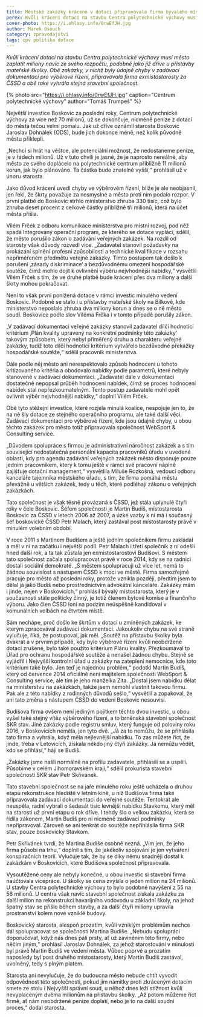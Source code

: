 ```yaml
---
title: Městské zakázky krácené v dotaci připravovala firma bývalého místostarosty za ČSSD
perex: Kvůli krácení dotací na stavbu Centra polytechnické výchovy musí město zaplatit miliony navíc ze svého rozpočtu, podobně jako již dříve u přístavby mateřské školky.
cover-photo: https://i.ohlasy.info/0rwEfJH.jpg
author: Marek Osouch
category: zpravodajství
tags: cpv politika dotace
---
```


*Kvůli krácení dotací na stavbu Centra polytechnické výchovy musí město zaplatit miliony navíc ze svého rozpočtu, podobně jako již dříve u přístavby mateřské školky. Obě zakázky, v nichž byly údajně chyby v zadávací dokumentaci pro výběrové řízení, připravovala firma exmístostarosty za ČSSD a obě také vyhrála stejná stavební společnost.*

{% photo src="https://i.ohlasy.info/0rwEfJH.jpg" caption="Centrum polytechnické výchovy" author="Tomáš Trumpeš" %}

Největší investice Boskovic za poslední roky, Centrum polytechnické výchovy za více než 70 milionů, už se dokončuje, nicméně peníze z dotací do města tečou velmi pomalu. Jak už dříve oznámil starosta Boskovic Jaroslav Dohnálek (ODS), bude jich dokonce méně, než kolik původně městu přiklepli.

„Nechci si hrát na věštce, ale potenciální možnost, že nedostaneme peníze, je v řádech milionů. Už v tuto chvíli je jasné, že je naprosto nereálné, aby město ze svého doplácelo na polytechnické centrum přibližně 11 milionů korun, jak bylo plánováno. Ta částka bude znatelně vyšší,“ prohlásil už v únoru starosta.

Jako důvod krácení uvedl chyby ve výběrovém řízení, blíže je ale neobjasnil, jen řekl, že škrty považuje za nesmyslné a město proti nim podalo rozpor. V první platbě do Boskovic strhlo ministerstvo zhruba 330 tisíc, což bylo zhruba deset procent z celkové částky přibližně tří milionů, která na účet města přišla.

Vilém Frček z odboru komunikace ministerstva pro místní rozvoj, pod něž spadá Integrovaný operační program, ze kterého se dotace vyplácí, sdělil, že město porušilo zákon o zadávání veřejných zakázek. Na rozdíl od starosty však důvody rozvedl více. „Zadavatel stanovil požadavky na prokázání splnění profesní způsobilosti a technické kvalifikace v rozsahu nepřiměřeném předmětu veřejné zakázky. Tímto postupem tak došlo k porušení ‚zásady diskriminace‘ a bezdůvodnému omezení hospodářské soutěže, čímž mohlo dojít k ovlivnění výběru nejvhodnější nabídky,“ vysvětlil Vilém Frček s tím, že ve druhé platbě bude krácení přes dva miliony a další škrty mohou pokračovat.

Není to však první ponížená dotace v rámci investic minulého vedení Boskovic. Podobně se stalo i u přístavby mateřské školy na Bílkově, kde ministerstvo neposlalo zhruba dva miliony korun a dnes se o ně město soudí. Boskovice podle slov Viléma Frčka i v tomto případě porušily zákon.

„V zadávací dokumentaci veřejné zakázky stanovil zadavatel dílčí hodnotící kritérium ‚Plán kvality upravený na konkrétní podmínky této zakázky‘ takovým způsobem, který nebyl přiměřený druhu a charakteru veřejné zakázky, tudíž toto dílčí hodnotící kritérium vytvářelo bezdůvodné překážky hospodářské soutěže,“ sdělil pracovník ministerstva.

Dále podle něj město ani nerespektovalo způsob hodnocení u tohoto kritizovaného kritéria a obodovalo nabídky podle parametrů, které nebyly stanovené v zadávací dokumentaci. „Zadavatel dále v dokumentaci dostatečně nepopsal průběh hodnocení nabídek, čímž se proces hodnocení nabídek stal nepřezkoumatelným. Tento postup zadavatele mohl opět ovlivnit výběr nejvhodnější nabídky,“ doplnil Vilém Frček.

Obě tyto stěžejní investice, které rozjela minulá koalice, nespojuje jen to, že na ně šly dotace ze stejného operačního programu, ale také další věci. Zadávací dokumentaci pro výběrové řízení, kde jsou údajně chyby, u obou těchto zakázek pro město totiž připravovala společnost WebSport & Consulting service.

„Důvodem spolupráce s firmou je administrativní náročnost zakázek a s tím související nedostatečná personální kapacita pracovníků úřadu v uvedené oblasti, kdy pro agendu zadávání veřejných zakázek město disponuje pouze jedním pracovníkem, který k tomu ještě v rámci své pracovní náplně zajišťuje dotační management,“ vysvětlila Miluše Rozkošná, vedoucí odboru kanceláře tajemníka městského úřadu, s tím, že firma pomáhá městu převážně u větších zakázek, tedy u těch, které podléhají zákonu o veřejných zakázkách.

Tato společnost je však těsně provázaná s ČSSD, jež stála uplynulé čtyři roky v čele Boskovic. Šéfem společnosti je Martin Budiš, místostarosta Boskovic za ČSSD v letech 2006 až 2007, a úzké vazby k ní má i současný šéf boskovické ČSSD Petr Malach, který zastával post místostarosty právě v minulém volebním období.

V roce 2011 s Martinem Budišem a ještě jedním společníkem firmu zakládal a měl v ní na začátku i největší podíl. Petr Malach i třetí společník z ní odešli hned další rok, a ta tak zůstala jen exmístostarostovi Budišovi. S městem tato společnost začala spolupracovat právě v roce 2014, kdy se na radnici dostali sociální demokraté. „S městem spolupracuji už více let, nemá to žádnou souvislost s nástupem ČSSD k moci ve městě. Firma samozřejmě pracuje pro město až poslední roky, protože vznikla později, předtím jsem to dělal já jako Budiš nebo prostřednictvím advokátní kanceláře. Zakázky mám i jinde, nejen v Boskovicích,“ prohlásil bývalý místostarosta, který je v současnosti stále politicky činný, je totiž členem bytové komise a finančního výboru. Jako člen ČSSD loni na podzim neúspěšně kandidoval v komunálních volbách na čtvrtém místě.

Sám nechápe, proč došlo ke škrtům v dotaci u zmíněných zakázek, ke kterým zpracovával zadávací dokumentaci. Jakoukoliv chybu na své straně vylučuje, říká, že postupoval, jak měl. „Soutěž na přístavbu školky byla dvakrát a v prvním případě, kdy bylo výběrové řízení kvůli neobdržené dotaci zrušené, bylo také použito kritérium Plánu kvality. Přezkoumával to Úřad pro ochranu hospodářské soutěže a nenašel žádnou chybu. Stejně se vyjádřil i Nejvyšší kontrolní úřad u zakázky na zateplení nemocnice, kde toto kritérium také bylo. Jen teď je najednou problém,“ podotkl Martin Budiš, který od července 2014 oficiálně není majitelem společnosti WebSport & Consulting service, ale tím je jeho manželka Zita. „Dostal jsem nabídku dělat na ministerstvu na zakázkách, takže jsem nemohl vlastnit takovou firmu. Pak ale z této nabídky z rodinných důvodů sešlo,“ vysvětlil a zopakoval, že ani tato změna s nástupem ČSSD do vedení Boskovic nesouvisí.

Budišova firma ovšem není jediným pojítkem těchto dvou investic, u obou vyšel také stejný vítěz výběrového řízení, a to brněnská stavební společnost SKR stav. Jiné zakázky podle registru smluv, který funguje od poloviny roku 2016, v Boskovicích neměla, jen tyto dvě. „Já za to nemůžu, že se přihlásila tato firma a vyhrála, když měla nejlevnější nabídku. To zas můžete říct, že jinde, třeba v Letovicích, získala někdo jiný čtyři zakázky. Já nemůžu vědět, kdo se přihlásí,“ hájí se Budiš.

„Zakázky jsme našli normálně na profilu zadavatele, přihlásili se a uspěli. Působíme v celém Jihomoravském kraji,“ sdělil prokurista stavební společnosti SKR stav Petr Skřivánek.

Tato stavební společnost se na jaře minulého roku ještě ucházela o druhou etapu rekonstrukce hlediště v letním kině, u níž Budišova firma také připravovala zadávací dokumentaci do veřejné soutěže. Tentokrát ale neuspěla, radní vybrali o šedesát tisíc levnější nabídku Stavkomu, který měl na starosti už první etapu o rok dříve. I tehdy šlo o velkou zakázku, která se řídila zákonem, Martin Budiš pro ni nicméně zadávací podmínky nepřipravoval. Zároveň se ani tenkrát do soutěže nepřihlásila firma SKR stav, pouze boskovický Stavkom.

Petr Skřivánek tvrdí, že Martina Budiše osobně nezná. „Vím jen, že jeho firma působí na trhu,“ doplnil s tím, že jakékoliv spojování je jen vytváření konspiračních teorií. Vylučuje tak, že by se díky němu snadněji dostal k zakázkám v Boskovicích, které Budišova společnost připravovala. 

Vysoutěžené ceny ale nebyly konečné, u obou investic si stavební firma naúčtovala vícepráce. U školky se cena zvýšila o jeden milion na 24 milionů. U stavby Centra polytechnické výchovy to bylo podobné navýšení z 55 na 56 milionů. U centra však navíc stavební společnost získala zakázku za další milion na rekonstrukci havarijního vodovodu u základní školy, na jehož špatný stav se přišlo během stavby, a za další čtyři miliony upravila prostranství kolem nové vzniklé budovy.

Boskovický starosta, alespoň prozatím, kvůli vzniklým problémům nechce dál spolupracovat se společností Martina Budiše. „Nebudu spolupráci doporučovat, když nás dnes pálí prsty, ať už zaviněním této firmy, nebo něčím jiným,“ prohlásil Jaroslav Dohnálek, za jehož starostování v minulosti byl právě Martin Budiš ve vedení města. Vůbec poprvé a prozatím naposledy byl post druhého místostarosty, který Martin Budiš zastával, uvolněný, tedy s plným platem.

Starosta ani nevylučuje, že do budoucna město nebude chtít vyvodit odpovědnost této společnosti, pokud jim námitky proti zkráceným dotacím smete ze stolu i Nejvyšší správní soud, u něhož dnes leží stížnost kvůli nevyplaceným dvěma milionům na přístavbu školky. „Až potom můžeme říct firmě, ať nám neobdržené peníze doplatí, nebo je to na další soudní proces,“ dodal starosta.
